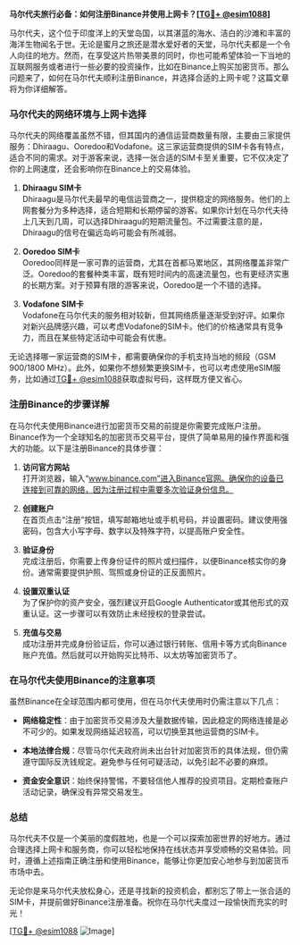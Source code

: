 **马尔代夫旅行必备：如何注册Binance并使用上网卡？[[TG💪+ @esim1088](https://t.me/s/esim1088)]**

马尔代夫，这个位于印度洋上的天堂岛国，以其湛蓝的海水、洁白的沙滩和丰富的海洋生物闻名于世。无论是蜜月之旅还是潜水爱好者的天堂，马尔代夫都是一个令人向往的地方。然而，在享受这片热带美景的同时，你也可能希望体验一下当地的互联网服务或者进行一些必要的投资操作，比如在Binance上购买加密货币。那么问题来了，如何在马尔代夫顺利注册Binance，并选择合适的上网卡呢？这篇文章将为你详细解答。

### 马尔代夫的网络环境与上网卡选择

马尔代夫的网络覆盖虽然不错，但其国内的通信运营商数量有限，主要由三家提供服务：Dhiraagu、Ooredoo和Vodafone。这三家运营商提供的SIM卡各有特点，适合不同的需求。对于游客来说，选择一张合适的SIM卡至关重要，它不仅决定了你的上网速度，还会影响你在Binance上的交易体验。

1. **Dhiraagu SIM卡**  
   Dhiraagu是马尔代夫最早的电信运营商之一，提供稳定的网络服务。他们的上网套餐分为多种选择，适合短期和长期停留的游客。如果你计划在马尔代夫待上几天到几周，可以选择Dhiraagu的短期流量包。不过需要注意的是，Dhiraagu的信号在偏远岛屿可能会有所减弱。

2. **Ooredoo SIM卡**  
   Ooredoo同样是一家可靠的运营商，尤其在首都马累地区，其网络覆盖非常广泛。Ooredoo的套餐种类丰富，既有短时间内的高速流量包，也有更经济实惠的长期方案。对于预算有限的游客来说，Ooredoo是一个不错的选择。

3. **Vodafone SIM卡**  
   Vodafone在马尔代夫的服务相对较新，但其网络质量逐渐受到好评。如果你对新兴品牌感兴趣，可以考虑Vodafone的SIM卡。他们的价格通常具有竞争力，而且在某些特定活动中可能会有优惠。

无论选择哪一家运营商的SIM卡，都需要确保你的手机支持当地的频段（GSM 900/1800 MHz）。此外，如果你不想频繁更换SIM卡，也可以考虑使用eSIM服务，比如通过[TG💪+ @esim1088](https://t.me/s/esim1088)获取虚拟号码，这样既方便又省心。

### 注册Binance的步骤详解

在马尔代夫使用Binance进行加密货币交易的前提是你需要完成账户注册。Binance作为一个全球知名的加密货币交易平台，提供了简单易用的操作界面和强大的功能。以下是注册Binance的具体步骤：

1. **访问官方网站**  
   打开浏览器，输入“www.binance.com”进入Binance官网。确保你的设备已连接到可靠的网络，因为注册过程中需要多次验证身份信息。

2. **创建账户**  
   在首页点击“注册”按钮，填写邮箱地址或手机号码，并设置密码。建议使用强密码，包含大小写字母、数字以及特殊字符，以提高账户安全性。

3. **验证身份**  
   完成注册后，你需要上传身份证件的照片或扫描件，以便Binance核实你的身份。通常需要提供护照、驾照或身份证的正反面照片。

4. **设置双重认证**  
   为了保护你的资产安全，强烈建议开启Google Authenticator或其他形式的双重认证。这一步骤可以有效防止未经授权的登录尝试。

5. **充值与交易**  
   成功注册并完成身份验证后，你可以通过银行转账、信用卡等方式向Binance账户充值。然后就可以开始购买比特币、以太坊等加密货币了。

### 在马尔代夫使用Binance的注意事项

虽然Binance在全球范围内都可使用，但在马尔代夫使用时仍需注意以下几点：

- **网络稳定性**：由于加密货币交易涉及大量数据传输，因此稳定的网络连接是必不可少的。如果发现网络延迟较高，可以切换至其他运营商的SIM卡。
  
- **本地法律合规**：尽管马尔代夫政府尚未出台针对加密货币的具体法规，但仍需遵守国际反洗钱规定。避免参与任何可疑活动，以免引起不必要的麻烦。

- **资金安全意识**：始终保持警惕，不要轻信他人推荐的投资项目。定期检查账户活动记录，确保没有异常交易发生。

### 总结

马尔代夫不仅是一个美丽的度假胜地，也是一个可以探索加密世界的好地方。通过合理选择上网卡和服务商，你可以轻松地保持在线状态并享受顺畅的交易体验。同时，遵循上述指南正确注册和使用Binance，能够让你更加安心地参与到加密货币市场中去。

无论你是来马尔代夫放松身心，还是寻找新的投资机会，都别忘了带上一张合适的SIM卡，并提前做好Binance注册准备。祝你在马尔代夫度过一段愉快而充实的时光！

[[TG💪+ @esim1088](https://t.me/s/esim1088) ![Image](https://i.postimg.cc/4NQfJmqS/Snipaste-2025-05-13-00-14-12.png)]